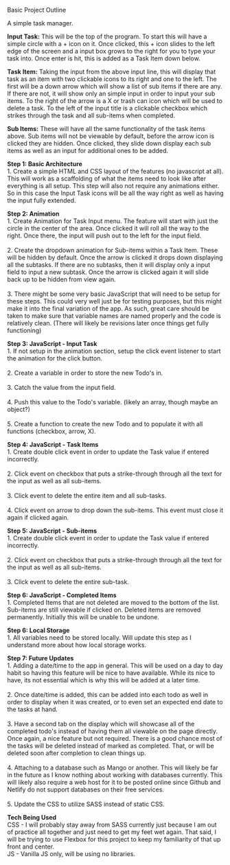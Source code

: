 Basic Project Outline

A simple task manager.

<strong>Input Task:</strong> This will be the top of the program. To start this will have a simple circle with a + icon on it. 
Once clicked, this + icon slides to the left edge of the screen and a input box grows to the right for you to 
type your task into. Once enter is hit, this is added as a Task Item down below.

<strong>Task Item:</strong> Taking the input from the above input line, this will display that task as an item with two clickable
icons to its right and one to the left. The first will be a down arrow which will show a list of sub items if there are any. If 
there are not, it will show only an simple input in order to input your sub items. To the right of the arrow is a X or trash can 
icon which will be used to delete a task. To the left of the input title is a clickable checkbox which strikes through the task
and all sub-items when completed.

<strong>Sub Items:</strong> These will have all the same functionality of the task items above. Sub items will not be viewable 
by default, before the arrow icon is clicked they are hidden. Once clicked, they slide down display each sub items as well as an
input for additional ones to be added.


<strong>Step 1: Basic Architecture</strong><br>
    1. Create a simple HTML and CSS layout of the features (no javascript at all). This will work as a scaffolding of what the items
    need to look like after everything is all setup. This step will also not require any animations either. So in this case the Input
    Task icons will be all the way right as well as having the input fully extended.

<strong>Step 2: Animation</strong><br>
    1. Create Animation for Task Input menu. The feature will start with just the circle in the center of the area. Once clicked it will
    roll all the way to the right. Once there, the input will push out to the left for the input field. <br><br>
    2. Create the dropdown animation for Sub-items within a Task Item. These will be hidden by default. Once the arrow is clicked it drops
    down displaying all the subtasks. If there are no subtasks, then it will display only a input field to input a new subtask. Once the
    arrow is clicked again it will slide back up to be hidden from view again.<br><br>
    3. There might be some very basic JavaScript that will need to be setup for these steps. This could very well just be for testing purposes,
    but this might make it into the final variation of the app. As such, great care should be taken to make sure that variable names are named 
    properly and the code is relatively clean. (There will likely be revisions later once things get fully functioning)

<strong>Step 3: JavaScript - Input Task</strong><br>
    1. If not setup in the animation section, setup the click event listener to start the animation for the click button.<br><br>
    2. Create a variable in order to store the new Todo's in.<br><br>
    3. Catch the value from the input field.<br><br>
    4. Push this value to the Todo's variable. (likely an array, though maybe an object?)<br><br>
    5. Create a function to create the new Todo and to populate it with all functions (checkbox, arrow, X).<br>

<strong>Step 4: JavaScript - Task Items</strong><br>
    1. Create double click event in order to update the Task value if entered incorrectly.<br><br>
    2. Click event on checkbox that puts a strike-through through all the text for the input as well as all sub-items.<br><br>
    3. Click event to delete the entire item and all sub-tasks.<br><br>
    4. Click event on arrow to drop down the sub-items. This event must close it again if clicked again.<br>

<strong>Step 5: JavaScript - Sub-items</strong><br>
    1. Create double click event in order to update the Task value if entered incorrectly.<br><br>
    2. Click event on checkbox that puts a strike-through through all the text for the input as well as all sub-items.<br><br>
    3. Click event to delete the entire sub-task.<br>

<strong>Step 6: JavaScript - Completed Items</strong><br>
    1. Completed Items that are not deleted are moved to the bottom of the list. Sub-items are still viewable if clicked on. Deleted items are
    removed permanently. Initially this will be unable to be undone.

<strong>Step 6: Local Storage</strong><br>
    1. All variables need to be stored locally. Will update this step as I understand more about how local storage works.

<strong>Step 7: Future Updates</strong><br>
    1. Adding a date/time to the app in general. This will be used on a day to day habit so having this feature will be nice to have available.
    While its nice to have, its not essential which is why this will be added at a later time.<br><br>
    2. Once date/time is added, this can be added into each todo as well in order to display when it was created, or to even set an expected
    end date to the tasks at hand. <br><br>
    3. Have a second tab on the display which will showcase all of the completed todo's instead of having them all viewable on the page directly.
    Once again, a nice feature but not required. There is a good chance most of the tasks will be deleted instead of marked as completed.
    That, or will be deleted soon after completion to clean things up. <br><br>
    4. Attaching to a database such as Mango or another. This will likely be far in the future as I know nothing about working with
    databases currently. This will likely also require a web host for it to be posted online since Github and Netlify do not support
    databases on their free services. <br><br>
    5. Update the CSS to utilize SASS instead of static CSS. <br>


<strong>Tech Being Used</strong><br>
    CSS - I will probably stay away from SASS currently just because I am out of practice all together and just need to get my feet wet again.
    That said, I will be trying to use Flexbox for this project to keep my familiarity of that up front and center.<br>
    JS - Vanilla JS only, will be using no libraries.